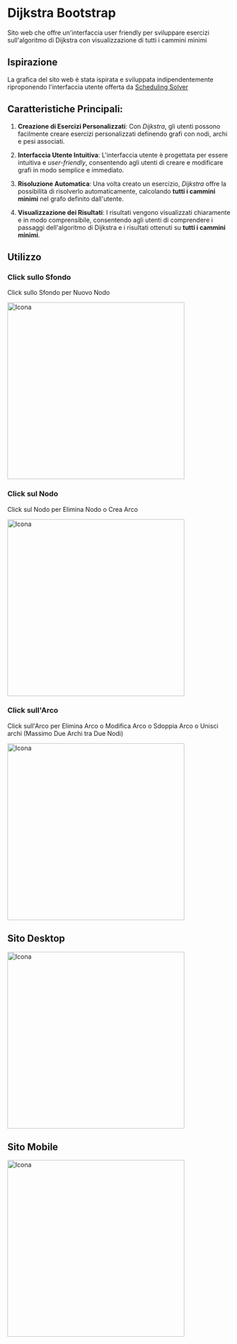 # Dijkstra Bootstrap
Sito web che offre un'interfaccia user friendly per sviluppare esercizi sull'algoritmo di Dijkstra con visualizzazione di tutti i cammini minimi

## Ispirazione

La grafica del sito web è stata ispirata e sviluppata indipendentemente riproponendo l'interfaccia utente offerta da [Scheduling Solver](https://process-scheduling-solver.boonsuen.com/)
 

## Caratteristiche Principali:

1. **Creazione di Esercizi Personalizzati**: Con *Dijkstra*, gli utenti possono facilmente creare esercizi personalizzati definendo grafi con nodi, archi e pesi associati.

2. **Interfaccia Utente Intuitiva**: L'interfaccia utente è progettata per essere intuitiva e *user-friendly*, consentendo agli utenti di creare e modificare grafi in modo semplice e immediato.

3. **Risoluzione Automatica**: Una volta creato un esercizio, *Dijkstra* offre la possibilità di risolverlo automaticamente, calcolando **tutti i cammini minimi** nel grafo definito dall'utente.

4. **Visualizzazione dei Risultati**: I risultati vengono visualizzati chiaramente e in modo comprensibile, consentendo agli utenti di comprendere i passaggi dell'algoritmo di Dijkstra e i risultati ottenuti su **tutti i cammini minimi**.


## Utilizzo

### Click sullo Sfondo

Click sullo Sfondo per Nuovo Nodo

<img src="https://github.com/vittorioPiotti/Dijkstra/blob/main/clickSfondo.png" alt="Icona" width="400"/>

### Click sul Nodo

Click sul Nodo per Elimina Nodo o Crea Arco

<img src="https://github.com/vittorioPiotti/Dijkstra/blob/main/clickNodo.png" alt="Icona" width="400"/>

### Click sull'Arco

Click sull'Arco per Elimina Arco o Modifica Arco o Sdoppia Arco o Unisci archi (Massimo Due Archi tra Due Nodi)

<img src="https://github.com/vittorioPiotti/Dijkstra/blob/main/clickArco.png" alt="Icona" width="400"/>

## Sito Desktop

<img src="https://github.com/vittorioPiotti/Dijkstra/blob/main/desktop.png" alt="Icona" width="400"/>


## Sito Mobile

<img src="https://github.com/vittorioPiotti/Dijkstra/blob/main/Mobile.png" alt="Icona" width="400"/>

